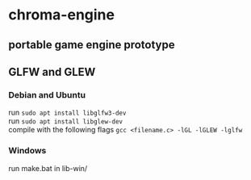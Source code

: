 # chroma-engine
## portable game engine prototype

## GLFW and GLEW
### Debian and Ubuntu
run `sudo apt install libglfw3-dev`  
run `sudo apt install libglew-dev`  
compile with the following flags `gcc <filename.c> -lGL -lGLEW -lglfw`

### Windows
run make.bat in lib-win/